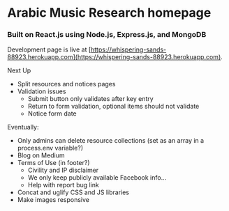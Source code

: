 # Arabic Music Research homepage

### Built on React.js using Node.js, Express.js, and MongoDB

Development page is live at [https://whispering-sands-88923.herokuapp.com](https://whispering-sands-88923.herokuapp.com).

Next Up
* Split resources and notices pages
* Validation issues
    * Submit button only validates after key entry
    * Return to form validation, optional items should not validate
    * Notice form date

Eventually:
* Only admins can delete resource collections (set as an array in a process.env variable?)
* Blog on Medium
* Terms of Use (in footer?)
    * Civility and IP disclaimer
    * We only keep publicly available Facebook info...
    * Help with report bug link
* Concat and uglify CSS and JS libraries
* Make images responsive
